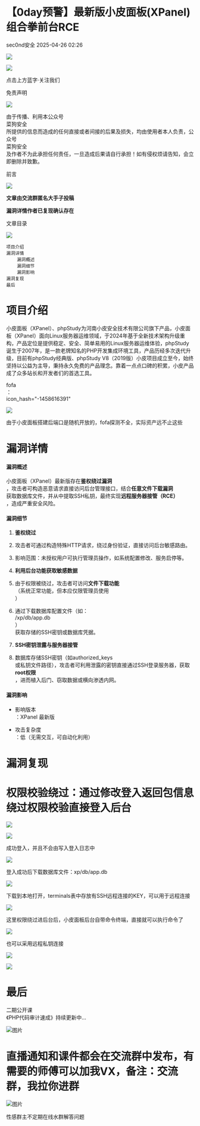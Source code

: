#  【0day预警】最新版小皮面板(XPanel)组合拳前台RCE   
 sec0nd安全   2025-04-26 02:26  
  
![](https://mmbiz.qpic.cn/mmbiz_png/QtaE6uFmibPlzg5sZKIlTPHGFlkF53seUMNUsR3TKcn9VGDeJTwzichS2dI31pVDLibP6XhejxiakNbBahbqtchM5A/640?wx_fmt=png&from=appmsg "")  
  
![](https://mmbiz.qpic.cn/mmbiz_gif/QtaE6uFmibPlzg5sZKIlTPHGFlkF53seUgwlRhqQibojuE58lklgLm1hpT7yT88speo9QwTL6dlaFNdP9TvsdL9Q/640?wx_fmt=gif&from=appmsg "")  
  
点击上方蓝字·关注我们  
  
  
免责声明  
  
  
![](https://mmbiz.qpic.cn/mmbiz_gif/QtaE6uFmibPlzg5sZKIlTPHGFlkF53seUZHdTe6rSPrTwIbY4nGDic3ick7JK8o2LnQqAYibZia3uZmzNvdMZiciaZMPw/640?wx_fmt=gif&from=appmsg "")  
  
  
由于传播、利用本公众号  
菜狗安全  
所提供的信息而造成的任何直接或者间接的后果及损失，均由使用者本人负责，公众号  
菜狗安全  
及作者不为此承担任何责任，一旦造成后果请自行承担！如有侵权烦请告知，会立即删除并致歉。  
  
前言  
  
![](https://mmbiz.qpic.cn/mmbiz_gif/QtaE6uFmibPlzg5sZKIlTPHGFlkF53seUZHdTe6rSPrTwIbY4nGDic3ick7JK8o2LnQqAYibZia3uZmzNvdMZiciaZMPw/640?wx_fmt=gif&from=appmsg "")  
  
  
**文章由交流群匿名大手子投稿**  
  
**漏洞详情作者已复现确认存在**  
  
文章目录  
  
![](https://mmbiz.qpic.cn/mmbiz_gif/QtaE6uFmibPlzg5sZKIlTPHGFlkF53seUZHdTe6rSPrTwIbY4nGDic3ick7JK8o2LnQqAYibZia3uZmzNvdMZiciaZMPw/640?wx_fmt=gif&from=appmsg "")  
  
  
```
项目介绍
漏洞详情
    漏洞概述
    漏洞细节
    漏洞影响
漏洞复现 
最后        
```  
  
# 项目介绍  
  
小皮面板（XPanel）、phpStudy为河南小皮安全技术有限公司旗下产品，小皮面板（XPanel）面向Linux服务器运维领域，于2024年基于全新技术架构升级重构，产品定位是提供稳定、安全、简单易用的Linux服务器运维体验，phpStudy诞生于2007年，是一款老牌知名的PHP开发集成环境工具，产品历经多次迭代升级，目前有phpStudy经典版、phpStudy V8（2019版）小皮项目成立至今，始终坚持以公益为主导，秉持永久免费的产品理念。靠着一点点口碑的积累，小皮产品成了众多站长和开发者们的首选工具。  
  
fofa  
：  
icon_hash="-1458616391"  
  
![](https://mmbiz.qpic.cn/mmbiz_png/QtaE6uFmibPlfsSibH2ia8ibAmG1CYSOvJmhhj0uycQIBkInI38XLkjR8U9DEMVsdVoHiblmk936a3ft9M4Ogf66iaqw/640?wx_fmt=png&from=appmsg "")  
  
由于小皮面板搭建后端口是随机开放的，fofa探测不全，实际资产远不止这些  
# 漏洞详情  
#### 漏洞概述  
  
小皮面板（XPanel）最新版存在**鉴权绕过漏洞**  
，攻击者可构造恶意请求直接访问后台管理接口，结合**任意文件下载漏洞**  
获取数据库文件，并从中提取SSH私钥，最终实现**远程服务器接管（RCE）**  
，造成严重安全风险。  
#### 漏洞细节  
1. **鉴权绕过**  
  
1. 攻击者可通过构造特殊HTTP请求，绕过身份验证，直接访问后台敏感路由。  
  
1. 影响范围：未授权用户可执行管理员操作，如系统配置修改、服务启停等。  
  
1. **利用后台功能获取敏感数据**  
1. 由于权限被绕过，攻击者可访问**文件下载功能**  
（系统正常功能，但本应仅限管理员使用  
）  
1. 通过下载数据库配置文件（如：  
/xp/db/app.db  
）  
获取存储的SSH密钥或数据库凭据。  
  
1. **SSH密钥泄露与服务器接管**  
  
1. 数据库存储SSH密钥（如authorized_keys  
或私钥文件路径），攻击者可利用泄露的密钥直接通过SSH登录服务器，获取**root权限**  
，进而植入后门、窃取数据或横向渗透内网。  
  
#### 漏洞影响  
- 影响版本  
：XPanel 最新版  
  
- 攻击复杂度  
：低（无需交互，可自动化利用）  
  
# 漏洞复现  
# 权限校验绕过：通过修改登入返回包信息绕过权限校验直接登入后台  
  
![](https://mmbiz.qpic.cn/mmbiz_png/QtaE6uFmibPlfsSibH2ia8ibAmG1CYSOvJmhQhnX6muSibVUPDaMiaGicric63v6To7W39w0nZotLu5uf2Rr8E88Zt7iaaQ/640?wx_fmt=png&from=appmsg "")  
  
![](https://mmbiz.qpic.cn/mmbiz_png/QtaE6uFmibPlfsSibH2ia8ibAmG1CYSOvJmh903yZMXMHHXcrINyDEDbsPCicTpZDkyPUQcveMp6iad4s8FOcKuQsCtw/640?wx_fmt=png&from=appmsg "")  
  
成功登入，并且不会由写入登入日志中  
  
![](https://mmbiz.qpic.cn/mmbiz_png/QtaE6uFmibPlfsSibH2ia8ibAmG1CYSOvJmhiahks30ibhcfRT6HTvXyAQUHAOuyuTTjAGqH2KkPcf4dduS91JoJCcNw/640?wx_fmt=png&from=appmsg "")  
  
登入成功后下载数据库文件：xp/db/app.db  
  
![](https://mmbiz.qpic.cn/mmbiz_png/QtaE6uFmibPlfsSibH2ia8ibAmG1CYSOvJmhJdxhT1CFFFBHkHbq78aXeLBs1RJJU4kWibDmWw1EONkFPXEhoNLGRwQ/640?wx_fmt=png&from=appmsg "")  
  
下载到本地打开，terminals表中存放有SSH远程连接的KEY，可以用于远程连接  
  
![](https://mmbiz.qpic.cn/mmbiz_png/QtaE6uFmibPlfsSibH2ia8ibAmG1CYSOvJmhZPZxdXJ3pkeTCJMsmV7iaRiaVKkuOic6Ssicx1wU0mxChCFvgKWvMstUVA/640?wx_fmt=png&from=appmsg "")  
  
这里权限绕过进后台后，小皮面板后台自带命令终端，直接就可以执行命令了  
  
![](https://mmbiz.qpic.cn/mmbiz_png/QtaE6uFmibPlfsSibH2ia8ibAmG1CYSOvJmhUCXZljMyPEjLqP2UQSKekL80SjBzvTxvsbjK8SER2s3qrB9MjEkaNg/640?wx_fmt=png&from=appmsg "")  
  
也可以采用远程私钥连接  
  
![](https://mmbiz.qpic.cn/mmbiz_png/QtaE6uFmibPlfsSibH2ia8ibAmG1CYSOvJmhuKwopxyOhr4RXnwDVQFqWGmNuoYC4J5mY8OXdQ3ibks20wPP0GVImRA/640?wx_fmt=png&from=appmsg "")  
  
![](https://mmbiz.qpic.cn/mmbiz_png/QtaE6uFmibPlfsSibH2ia8ibAmG1CYSOvJmhAYBlmxzv9YBqpXOZSjmxBUwnXRg52zYnNNAVu0ZfpFZZhuVicibLfNjg/640?wx_fmt=png&from=appmsg "")  
# 最后  
  
二期公开课  
《PHP代码审计速成》持续更新中...  
  
![图片](https://mmbiz.qpic.cn/mmbiz_png/QtaE6uFmibPkp2zicq3IJiajmo3kicxXOWwdFP3GjBSVIg2gNk5ONfHTNn4JHXribia3rhzrbRccXcMegoviaYBtZYIibA/640?wx_fmt=png&from=appmsg&tp=webp&wxfrom=5&wx_lazy=1 "")  
# 直播通知和课件都会在交流群中发布，有需要的师傅可以加我VX，备注：交流群，我拉你进群  
  
![图片](https://mmbiz.qpic.cn/mmbiz_jpg/QtaE6uFmibPmic8RYXMickJZbXfFDicmYbdzTb4XdVfibZH9IicN9uAezcmaqbHLP929dS7AfmybpqpczicmicZzNM42AQ/640?wx_fmt=jpeg&from=appmsg&wxfrom=5&wx_lazy=1&wx_co=1&tp=webp "")  
  
性感群主不定期在线水群解答问题  
  
  
